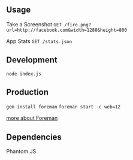 ## Usage

Take a Screenshot
`GET /fire.png?url=http://facebook.com&width=1280&height=800`

App Stats
`GET /stats.json`

## Development

`node index.js`

## Production

`gem install foreman`
`foreman start -c web=12`

[more about Foreman](http://blog.daviddollar.org/2011/05/06/introducing-foreman.html)

## Dependencies

Phantom.JS